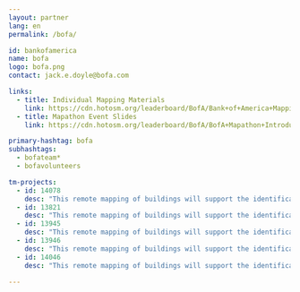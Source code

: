 ```yaml
---
layout: partner
lang: en
permalink: /bofa/

id: bankofamerica
name: bofa
logo: bofa.png
contact: jack.e.doyle@bofa.com

links:
  - title: Individual Mapping Materials
    link: https://cdn.hotosm.org/leaderboard/BofA/Bank+of+America+Mapping+how+to+guide.pdf
  - title: Mapathon Event Slides
    link: https://cdn.hotosm.org/leaderboard/BofA/BofA+Mapathon+Introduction+Presentation.pptx

primary-hashtag: bofa
subhashtags:
  - bofateam*
  - bofavolunteers

tm-projects:
  - id: 14078
    desc: "This remote mapping of buildings will support the identification and characterization of settlements, as well as the implementation of planned activities and largely the generation of data for humanitarian activities."
  - id: 13821
    desc: "This remote mapping of buildings will support the identification and characterization of settlements, as well as the implementation of planned activities and largely the generation of data for humanitarian activities."
  - id: 13945
    desc: "This remote mapping of buildings will support the identification and characterization of settlements, as well as the implementation of planned activities and largely the generation of data for humanitarian activities."
  - id: 13946
    desc: "This remote mapping of buildings will support the identification and characterization of settlements, as well as the implementation of planned activities and largely the generation of data for humanitarian activities."
  - id: 14046
    desc: "This remote mapping of buildings will support the identification and characterization of settlements, as well as the implementation of planned activities and largely the generation of data for humanitarian activities."

---
```

